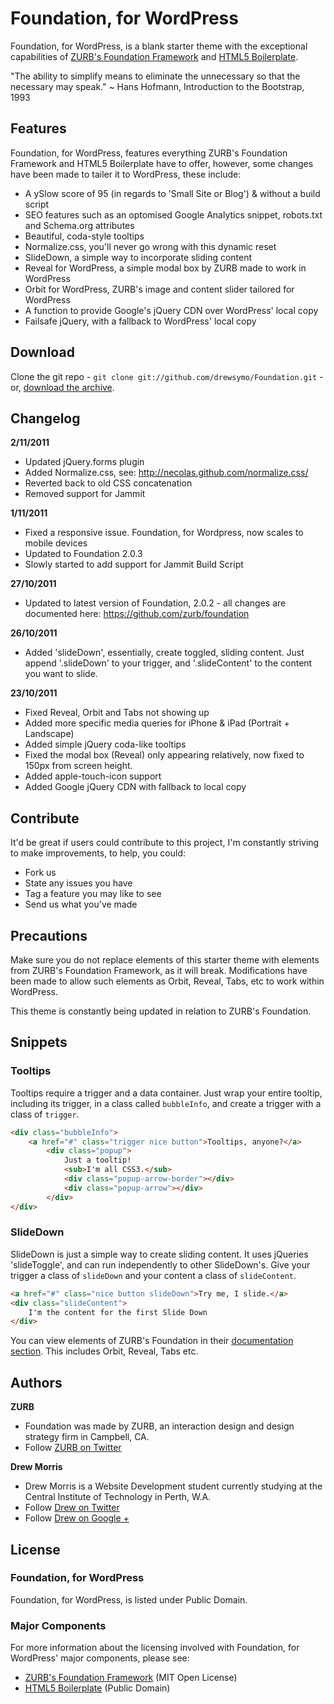 # Foundation, for WordPress

Foundation, for WordPress, is a blank starter theme with the exceptional capabilities of [ZURB's Foundation Framework](http://foundation.zurb.com/) and [HTML5 Boilerplate](http://html5boilerplate.com/).

"The ability to simplify means to eliminate the unnecessary so that the necessary may speak." ~ Hans Hofmann, Introduction to the Bootstrap, 1993

## Features

Foundation, for WordPress, features everything ZURB's Foundation Framework and HTML5 Boilerplate have to offer, however, some changes have been made to tailer it to WordPress, these include:

* A ySlow score of 95 (in regards to 'Small Site or Blog') & without a build script
* SEO features such as an optomised Google Analytics snippet, robots.txt and Schema.org attributes
* Beautiful, coda-style tooltips
* Normalize.css, you'll never go wrong with this dynamic reset
* SlideDown, a simple way to incorporate sliding content
* Reveal for WordPress, a simple modal box by ZURB made to work in WordPress
* Orbit for WordPress, ZURB's image and content slider tailored for WordPress
* A function to provide Google's jQuery CDN over WordPress' local copy
* Failsafe jQuery, with a fallback to WordPress' local copy

## Download

Clone the git repo - `git clone git://github.com/drewsymo/Foundation.git` - or, [download the archive](https://github.com/drewsymo/Foundation/zipball/master). 

## Changelog

**2/11/2011**

+ Updated jQuery.forms plugin
+ Added Normalize.css, see: http://necolas.github.com/normalize.css/
+ Reverted back to old CSS concatenation
+ Removed support for Jammit

**1/11/2011**

+ Fixed a responsive issue. Foundation, for Wordpress, now scales to mobile devices
+ Updated to Foundation 2.0.3
+ Slowly started to add support for Jammit Build Script

**27/10/2011**

+ Updated to latest version of Foundation, 2.0.2 - all changes are documented here: https://github.com/zurb/foundation

**26/10/2011**

+ Added 'slideDown', essentially, create toggled, sliding content. Just append '.slideDown' to your trigger, and '.slideContent' to the content you want to slide.

**23/10/2011**

+ Fixed Reveal, Orbit and Tabs not showing up
+ Added more specific media queries for iPhone & iPad (Portrait + Landscape)
+ Added simple jQuery coda-like tooltips
+ Fixed the modal box (Reveal) only appearing relatively, now fixed to 150px from screen height.
+ Added apple-touch-icon support
+ Added Google jQuery CDN with fallback to local copy

## Contribute

It'd be great if users could contribute to this project, I'm constantly striving to make improvements, to help, you could:

* Fork us
* State any issues you have
* Tag a feature you may like to see
* Send us what you've made

## Precautions

Make sure you do not replace elements of this starter theme with elements from ZURB's Foundation Framework, as it will break. Modifications have been made to allow such elements as Orbit, Reveal, Tabs, etc to work within WordPress.

This theme is constantly being updated in relation to ZURB's Foundation.

## Snippets

### Tooltips

Tooltips require a trigger and a data container. Just wrap your entire tooltip, including its trigger, in a class called `bubbleInfo`, and create a trigger with a class of `trigger`. 

```HTML
<div class="bubbleInfo">
  	<a href="#" class="trigger nice button">Tooltips, anyone?</a>
  		<div class="popup">
   			Just a tooltip!
   			<sub>I'm all CSS3.</sub>
   			<div class="popup-arrow-border"></div>
   			<div class="popup-arrow"></div>
 		</div>
</div>
```

### SlideDown

SlideDown is just a simple way to create sliding content. It uses jQueries 'slideToggle', and can run independently to other SlideDown's. Give your trigger a class of `slideDown` and your content a class of `slideContent`. 

```HTML
<a href="#" class="nice button slideDown">Try me, I slide.</a>
<div class="slideContent">
	I'm the content for the first Slide Down
</div>
```

You can view elements of ZURB's Foundation in their [documentation section](http://foundation.zurb.com/docs/). This includes Orbit, Reveal, Tabs etc.

## Authors

**ZURB**

+ Foundation was made by ZURB, an interaction design and design strategy firm in Campbell, CA.
+ Follow [ZURB on Twitter](http://twitter.com/#!/foundationzurb)

**Drew Morris**

+ Drew Morris is a Website Development student currently studying at the Central Institute of Technology in Perth, W.A.
+ Follow [Drew on Twitter](http://www.twitter.com/drewsymo)
+ Follow [Drew on Google +](https://plus.google.com/114153589610660530694?rel=author)

## License

### Foundation, for WordPress

Foundation, for WordPress, is listed under Public Domain.

### Major Components

For more information about the licensing involved with Foundation, for WordPress' major components, please see:

* [ZURB's Foundation Framework](http://foundation.zurb.com/) (MIT Open License)
* [HTML5 Boilerplate](http://html5boilerplate.com/) (Public Domain)

